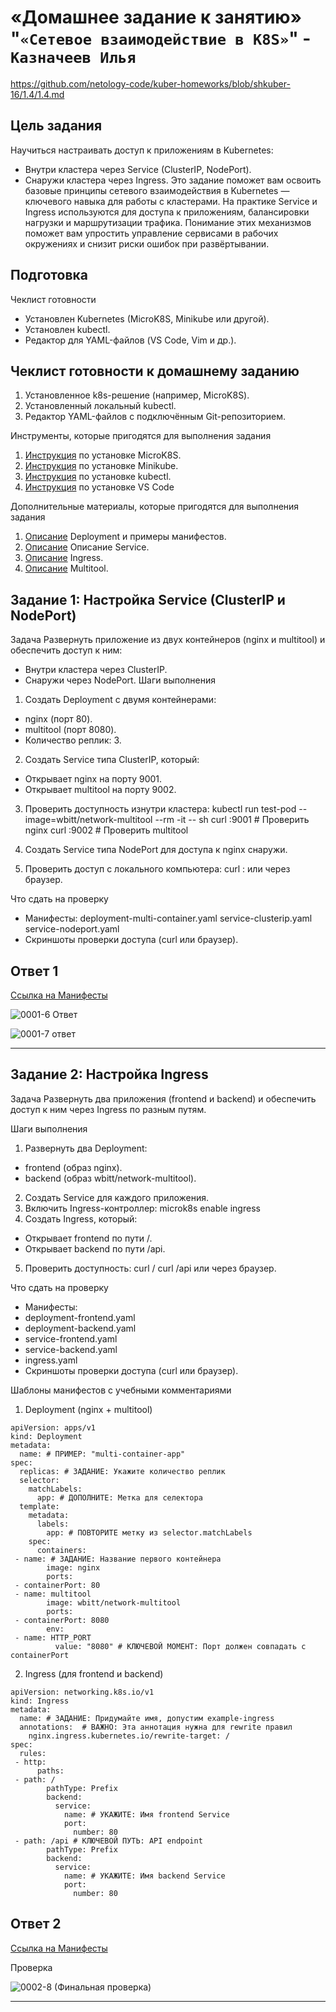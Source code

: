 #  «Домашнее задание к занятию» "`«Сетевое взаимодействие в K8S»`" - `Казначеев Илья`

https://github.com/netology-code/kuber-homeworks/blob/shkuber-16/1.4/1.4.md

## Цель задания
Научиться настраивать доступ к приложениям в Kubernetes:
- Внутри кластера через Service (ClusterIP, NodePort).
- Снаружи кластера через Ingress.
Это задание поможет вам освоить базовые принципы сетевого взаимодействия в Kubernetes — ключевого навыка для работы с кластерами. На практике Service и Ingress используются для доступа к приложениям, балансировки нагрузки и маршрутизации трафика. Понимание этих механизмов поможет вам упростить управление сервисами в рабочих окружениях и снизит риски ошибок при развёртывании.

## Подготовка
Чеклист готовности
- Установлен Kubernetes (MicroK8S, Minikube или другой).
- Установлен kubectl.
- Редактор для YAML-файлов (VS Code, Vim и др.).

## Чеклист готовности к домашнему заданию
1. Установленное k8s-решение (например, MicroK8S).
2. Установленный локальный kubectl.
3. Редактор YAML-файлов с подключённым Git-репозиторием.

Инструменты, которые пригодятся для выполнения задания
1. [Инструкция](https://microk8s.io/docs/getting-started) по установке MicroK8S.
2. [Инструкция](https://minikube.sigs.k8s.io/docs/start/?arch=%2Fwindows%2Fx86-64%2Fstable%2F.exe+download) по установке Minikube.
3. [Инструкция](https://kubernetes.io/docs/tasks/tools/install-kubectl-windows/) по установке kubectl.
4. [Инструкция](https://marketplace.visualstudio.com/items?itemName=ms-kubernetes-tools.vscode-kubernetes-tools) по установке VS Code

Дополнительные материалы, которые пригодятся для выполнения задания
1. [Описание](https://kubernetes.io/docs/concepts/workloads/controllers/deployment/) Deployment и примеры манифестов.
2. [Описание](https://kubernetes.io/docs/concepts/services-networking/service/) Описание Service.
3. [Описание](https://kubernetes.io/docs/concepts/services-networking/ingress/) Ingress.
4. [Описание](https://github.com/wbitt/Network-MultiTool) Multitool.

## Задание 1: Настройка Service (ClusterIP и NodePort)
Задача
Развернуть приложение из двух контейнеров (nginx и multitool) и обеспечить доступ к ним:
- Внутри кластера через ClusterIP.
- Снаружи через NodePort.
Шаги выполнения
1. Создать Deployment с двумя контейнерами:
- nginx (порт 80).
- multitool (порт 8080).
- Количество реплик: 3.
2. Создать Service типа ClusterIP, который:
- Открывает nginx на порту 9001.
- Открывает multitool на порту 9002.
3. Проверить доступность изнутри кластера:
kubectl run test-pod --image=wbitt/network-multitool --rm -it -- sh
curl <service-name>:9001 # Проверить nginx
curl <service-name>:9002 # Проверить multitool

4. Создать Service типа NodePort для доступа к nginx снаружи.
5. Проверить доступ с локального компьютера:
curl <node-ip>:<node-port>
или через браузер.

Что сдать на проверку
- Манифесты:
deployment-multi-container.yaml
service-clusterip.yaml
service-nodeport.yaml
- Скриншоты проверки доступа (curl или браузер).

## Ответ 1

[Ссылка на Манифесты](https://github.com/IlyaBridge/homework/tree/main/Kubernetes-4/manifests)

![0001-6 Ответ](https://github.com/user-attachments/assets/119b6ca7-04e5-4a21-91bf-3c6042a9dec7)

![0001-7 ответ](https://github.com/user-attachments/assets/de80cf6c-d1df-4646-9acf-c156e752a4c6)

---

## Задание 2: Настройка Ingress
Задача
Развернуть два приложения (frontend и backend) и обеспечить доступ к ним через Ingress по разным путям.

Шаги выполнения
1. Развернуть два Deployment:
- frontend (образ nginx).
- backend (образ wbitt/network-multitool).
2. Создать Service для каждого приложения.
3. Включить Ingress-контроллер:
microk8s enable ingress
4. Создать Ingress, который:
- Открывает frontend по пути /.
- Открывает backend по пути /api.
5. Проверить доступность:
 curl <host>/
 curl <host>/api
или через браузер.

Что сдать на проверку
- Манифесты:
- deployment-frontend.yaml
- deployment-backend.yaml
- service-frontend.yaml
- service-backend.yaml
- ingress.yaml
- Скриншоты проверки доступа (curl или браузер).

Шаблоны манифестов с учебными комментариями
1. Deployment (nginx + multitool)
```
apiVersion: apps/v1
kind: Deployment
metadata:
  name: # ПРИМЕР: "multi-container-app"
spec:
  replicas: # ЗАДАНИЕ: Укажите количество реплик
  selector:
    matchLabels:
      app: # ДОПОЛНИТЕ: Метка для селектора
  template:
    metadata:
      labels:
        app: # ПОВТОРИТЕ метку из selector.matchLabels
    spec:
      containers:
 - name: # ЗАДАНИЕ: Название первого контейнера
        image: nginx
        ports:
 - containerPort: 80
 - name: multitool
        image: wbitt/network-multitool
        ports:
 - containerPort: 8080
        env:
 - name: HTTP_PORT
          value: "8080" # КЛЮЧЕВОЙ МОМЕНТ: Порт должен совпадать с containerPort
```

2. Ingress (для frontend и backend)
```
apiVersion: networking.k8s.io/v1
kind: Ingress
metadata:
  name: # ЗАДАНИЕ: Придумайте имя, допустим example-ingress
  annotations:  # ВАЖНО: Эта аннотация нужна для rewrite правил
    nginx.ingress.kubernetes.io/rewrite-target: /
spec:
  rules:
 - http:
      paths:
 - path: /
        pathType: Prefix
        backend:
          service:
            name: # УКАЖИТЕ: Имя frontend Service
            port:
              number: 80
 - path: /api # КЛЮЧЕВОЙ ПУТЬ: API endpoint
        pathType: Prefix
        backend:
          service:
            name: # УКАЖИТЕ: Имя backend Service
            port:
              number: 80
```

## Ответ 2

[Ссылка на Манифесты](https://github.com/IlyaBridge/homework/tree/main/Kubernetes-4/manifests)

Проверка

![0002-8 (Финальная проверка)](https://github.com/user-attachments/assets/64f3f8ba-9ca2-495f-9205-c0d7c852fb81)

---
